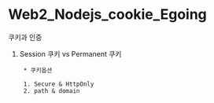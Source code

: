# Web2_Nodejs_cookie_Egoing
쿠키과 인증 

1. Session 쿠키 vs Permanent 쿠키

        * 쿠키옵션

        1. Secure & HttpOnly 
        2. path & domain
    
